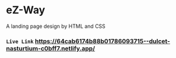 # eZ-Way

A landing page design by HTML and CSS

### `Live Link` https://64cab6174b88b01786093715--dulcet-nasturtium-c0bff7.netlify.app/
